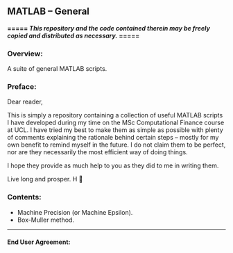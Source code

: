 ## MATLAB – General

__===== *This repository and the code contained therein may be freely copied and distributed as necessary.* =====__

### Overview:
A suite of general MATLAB scripts.

### Preface:
Dear reader,

This is simply a repository containing a collection of useful MATLAB scripts I have developed during my time on the MSc Computational Finance course at UCL. I have tried my best to make them as simple as possible with plenty of comments explaining the rationale behind certain steps – mostly for my own benefit to remind myself in the future. I do not claim them to be perfect, nor are they necessarily the most efficient way of doing things. 

I hope they provide as much help to you as they did to me in writing them. 

Live long and prosper. H 🖖 

### Contents:
- Machine Precision (or Machine Epsilon).
- Box-Muller method.

---
#### End User Agreement:
